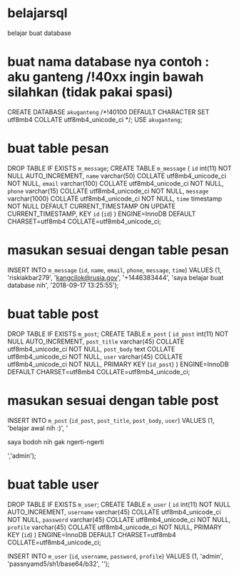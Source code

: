 # belajarsql
belajar buat database

# buat nama database nya contoh : aku ganteng  /!40xx ingin bawah silahkan (tidak pakai spasi)
CREATE DATABASE `akuganteng` /*!40100 DEFAULT CHARACTER SET utf8mb4 COLLATE utf8mb4_unicode_ci */;
USE `akuganteng`;

# buat table pesan
DROP TABLE IF EXISTS `m_message`;
CREATE TABLE `m_message` (
  `id` int(11) NOT NULL AUTO_INCREMENT,
  `name` varchar(50) COLLATE utf8mb4_unicode_ci NOT NULL,
  `email` varchar(100) COLLATE utf8mb4_unicode_ci NOT NULL,
  `phone` varchar(15) COLLATE utf8mb4_unicode_ci NOT NULL,
  `message` varchar(1000) COLLATE utf8mb4_unicode_ci NOT NULL,
  `time` timestamp NOT NULL DEFAULT CURRENT_TIMESTAMP ON UPDATE CURRENT_TIMESTAMP,
  KEY `id` (`id`)
) ENGINE=InnoDB DEFAULT CHARSET=utf8mb4 COLLATE=utf8mb4_unicode_ci;

# masukan sesuai dengan table pesan
INSERT INTO `m_message` (`id`, `name`, `email`, `phone`, `message`, `time`) VALUES
(1,	'riskiakbar279',	'kangcilok@rusia.gov',	'+1446383444',	'saya belajar buat database nih',	'2018-09-17 13:25:55');

# buat table post
DROP TABLE IF EXISTS `m_post`;
CREATE TABLE `m_post` (
  `id_post` int(11) NOT NULL AUTO_INCREMENT,
  `post_title` varchar(45) COLLATE utf8mb4_unicode_ci NOT NULL,
  `post_body` text COLLATE utf8mb4_unicode_ci NOT NULL,
  `user` varchar(45) COLLATE utf8mb4_unicode_ci NOT NULL,
  PRIMARY KEY (`id_post`)
) ENGINE=InnoDB DEFAULT CHARSET=utf8mb4 COLLATE=utf8mb4_unicode_ci;

# masukan sesuai dengan table post
INSERT INTO `m_post` (`id_post`, `post_title`, `post_body`, `user`) VALUES
(1,	'belajar awal nih :)',	'<p>saya bodoh nih gak ngerti-ngerti</p>','admin');




# buat table user
DROP TABLE IF EXISTS `m_user`;
CREATE TABLE `m_user` (
  `id` int(11) NOT NULL AUTO_INCREMENT,
  `username` varchar(45) COLLATE utf8mb4_unicode_ci NOT NULL,
  `password` varchar(45) COLLATE utf8mb4_unicode_ci NOT NULL,
  `profile` varchar(45) COLLATE utf8mb4_unicode_ci NOT NULL,
  PRIMARY KEY (`id`)
) ENGINE=InnoDB DEFAULT CHARSET=utf8mb4 COLLATE=utf8mb4_unicode_ci;

INSERT INTO `m_user` (`id`, `username`, `password`, `profile`) VALUES
(1,	'admin',	'passnyamd5/sh1/base64/b32',	'');



